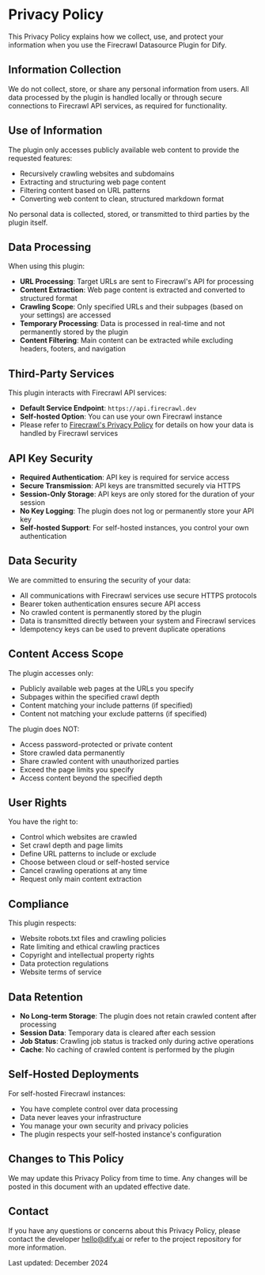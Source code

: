 # Privacy Policy

This Privacy Policy explains how we collect, use, and protect your information when you use the Firecrawl Datasource Plugin for Dify.

## Information Collection

We do not collect, store, or share any personal information from users. All data processed by the plugin is handled locally or through secure connections to Firecrawl API services, as required for functionality.

## Use of Information

The plugin only accesses publicly available web content to provide the requested features:
- Recursively crawling websites and subdomains
- Extracting and structuring web page content
- Filtering content based on URL patterns
- Converting web content to clean, structured markdown format

No personal data is collected, stored, or transmitted to third parties by the plugin itself.

## Data Processing

When using this plugin:
- **URL Processing**: Target URLs are sent to Firecrawl's API for processing
- **Content Extraction**: Web page content is extracted and converted to structured format
- **Crawling Scope**: Only specified URLs and their subpages (based on your settings) are accessed
- **Temporary Processing**: Data is processed in real-time and not permanently stored by the plugin
- **Content Filtering**: Main content can be extracted while excluding headers, footers, and navigation

## Third-Party Services

This plugin interacts with Firecrawl API services:
- **Default Service Endpoint**: `https://api.firecrawl.dev`
- **Self-hosted Option**: You can use your own Firecrawl instance
- Please refer to [Firecrawl's Privacy Policy](https://firecrawl.dev/privacy) for details on how your data is handled by Firecrawl services

## API Key Security

- **Required Authentication**: API key is required for service access
- **Secure Transmission**: API keys are transmitted securely via HTTPS
- **Session-Only Storage**: API keys are only stored for the duration of your session
- **No Key Logging**: The plugin does not log or permanently store your API key
- **Self-hosted Support**: For self-hosted instances, you control your own authentication

## Data Security

We are committed to ensuring the security of your data:
- All communications with Firecrawl services use secure HTTPS protocols
- Bearer token authentication ensures secure API access
- No crawled content is permanently stored by the plugin
- Data is transmitted directly between your system and Firecrawl services
- Idempotency keys can be used to prevent duplicate operations

## Content Access Scope

The plugin accesses only:
- Publicly available web pages at the URLs you specify
- Subpages within the specified crawl depth
- Content matching your include patterns (if specified)
- Content not matching your exclude patterns (if specified)

The plugin does NOT:
- Access password-protected or private content
- Store crawled data permanently
- Share crawled content with unauthorized parties
- Exceed the page limits you specify
- Access content beyond the specified depth

## User Rights

You have the right to:
- Control which websites are crawled
- Set crawl depth and page limits
- Define URL patterns to include or exclude
- Choose between cloud or self-hosted service
- Cancel crawling operations at any time
- Request only main content extraction

## Compliance

This plugin respects:
- Website robots.txt files and crawling policies
- Rate limiting and ethical crawling practices
- Copyright and intellectual property rights
- Data protection regulations
- Website terms of service

## Data Retention

- **No Long-term Storage**: The plugin does not retain crawled content after processing
- **Session Data**: Temporary data is cleared after each session
- **Job Status**: Crawling job status is tracked only during active operations
- **Cache**: No caching of crawled content is performed by the plugin

## Self-Hosted Deployments

For self-hosted Firecrawl instances:
- You have complete control over data processing
- Data never leaves your infrastructure
- You manage your own security and privacy policies
- The plugin respects your self-hosted instance's configuration

## Changes to This Policy

We may update this Privacy Policy from time to time. Any changes will be posted in this document with an updated effective date.

## Contact

If you have any questions or concerns about this Privacy Policy, please contact the developer [hello@dify.ai](mailto:hello@dify.ai) or refer to the project repository for more information.

Last updated: December 2024
